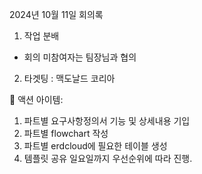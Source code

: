 2024년 10월 11일 회의록
1. 작업 분배
- 회의 미참여자는 팀장님과 협의
2. 타겟팅 : 맥도날드 코리아

📌 액션 아이템:
1. 파트별 요구사항정의서 기능 및 상세내용 기입
2. 파트별 flowchart 작성
3. 파트별 erdcloud에 필요한 테이블 생성 
4. 템플릿 공유
일요일까지 우선순위에 따라 진행.